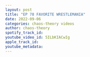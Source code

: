 ```yaml
---
layout: post
title: "EP 78 FAVORITE WRESTLEMANIA"
date: 2022-09-06
categories: chaos-theory videos
author: chaos-theory
spotify_track_id: 
youtube_video_id: 5ILbKIACwIg
apple_track_id: 
youtube_metadata: 
---
```

